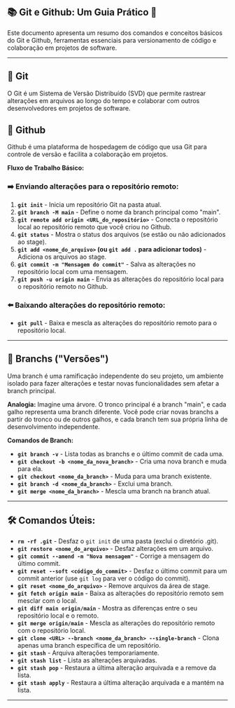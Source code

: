 ## 📚 Git e Github: Um Guia Prático 🚀 

Este documento apresenta um resumo dos comandos e conceitos básicos do Git e Github, ferramentas essenciais para versionamento de código e colaboração em projetos de software. 

---
## 🧬 Git 

O Git é um Sistema de Versão Distribuído (SVD) que permite rastrear alterações em arquivos ao longo do tempo e colaborar com outros desenvolvedores em projetos de software. 

## 🐙 Github

Github é uma plataforma de hospedagem de código que usa Git para controle de versão e facilita a colaboração em projetos.

**Fluxo de Trabalho Básico:**

### ➡️ Enviando alterações para o repositório remoto:

1. **`git init`** - Inicia um repositório Git na pasta atual.
2. **`git branch -M main`** - Define o nome da branch principal como "main".
3. **`git remote add origin <URL_do_repositório>`** - Conecta o repositório local ao repositório remoto que você criou no Github.
4. **`git status`** - Mostra o status dos arquivos (se estão ou não adicionados ao stage).
5. **`git add <nome_do_arquivo>` (ou `git add .` para adicionar todos)** - Adiciona os arquivos ao stage.
6. **`git commit -m "Mensagem do commit"`** - Salva as alterações no repositório local com uma mensagem.
7. **`git push -u origin main`** - Envia as alterações do repositório local para o repositório remoto no Github.


### ⬅️  Baixando alterações do repositório remoto:

* **`git pull`** - Baixa e mescla as alterações do repositório remoto para o repositório local.


---
## 🌿 Branchs ("Versões")

Uma branch é uma ramificação independente do seu projeto, um ambiente isolado para fazer alterações e testar novas funcionalidades sem afetar a branch principal. 

**Analogia:** Imagine uma árvore. O tronco principal é a branch "main", e cada galho representa uma branch diferente. Você pode criar novas branchs a partir do tronco ou de outros galhos, e cada branch tem sua própria linha de desenvolvimento independente.

**Comandos de Branch:**

* **`git branch -v`** - Lista todas as branchs e o último commit de cada uma.
* **`git checkout -b <nome_da_nova_branch>`** - Cria uma nova branch e muda para ela.
* **`git checkout <nome_da_branch>`** - Muda para uma branch existente.
* **`git branch -d <nome_da_branch>`** - Exclui uma branch.
* **`git merge <nome_da_branch>`** - Mescla uma branch na branch atual. 


---
## 🛠️ Comandos Úteis:

* **`rm -rf .git`** - Desfaz o `git init` de uma pasta (exclui o diretório .git).
* **`git restore <nome_do_arquivo>`** - Desfaz alterações em um arquivo. 
* **`git commit --amend -m "Nova mensagem"`** - Corrige a mensagem do último commit. 
* **`git reset --soft <código_do_commit>`** - Desfaz o último commit para um commit anterior (use `git log` para ver o código do commit).
* **`git reset <nome_do_arquivo>`** - Remove arquivos da área de stage. 
* **`git fetch origin main`** - Baixa as alterações do repositório remoto sem mesclar com o local.
* **`git diff main origin/main`** - Mostra as diferenças entre o seu repositório local e o remoto.
* **`git merge origin/main`** - Mescla as alterações do repositório remoto com o repositório local.
* **`git clone <URL> --branch <nome_da_branch> --single-branch`** - Clona apenas uma branch específica de um repositório. 
* **`git stash`** - Arquiva alterações temporariamente.
* **`git stash list`** - Lista as alterações arquivadas.
* **`git stash pop`** - Restaura a última alteração arquivada e a remove da lista. 
* **`git stash apply`** - Restaura a última alteração arquivada e a mantém na lista.

---
